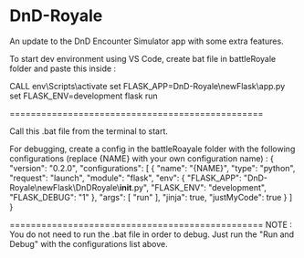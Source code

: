 # DnD-Royale
An update to the DnD Encounter Simulator app with some extra features.



To start dev environment using VS Code, create bat file in battleRoyale folder and paste this inside :

CALL env\Scripts\activate
set FLASK_APP=DnD-Royale\newFlask\app.py
set FLASK_ENV=development
flask run

================================================

Call this .bat file from the terminal to start.

For debugging, create a config in the battleRoayale folder with the following configurations (replace {NAME} with your own configuration name) : 
{
    "version": "0.2.0",
    "configurations": [
        {
            "name": "{NAME}",
            "type": "python",
            "request": "launch",
            "module": "flask",
            "env": {
                "FLASK_APP": "DnD-Royale\\newFlask\\DnDRoyale\\__init__.py",
                "FLASK_ENV": "development",
                "FLASK_DEBUG": "1"
            },
            "args": [
                "run"
            ],
            "jinja": true,
            "justMyCode": true
        }
    ]
}

================================================
NOTE : 
You do not need to run the .bat file in order to debug. Just run the "Run and Debug" with the configurations list above.
